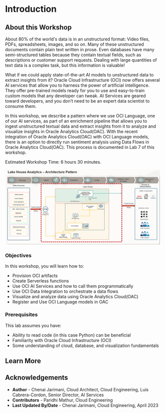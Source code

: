 # Introduction

## About this Workshop

About 80% of the world's data is in an unstructured format: Video files, PDFs, spreadsheets, images, and so on. Many of these unstructured documents contain plain text written in prose. Even databases have many semi-structured tables because they contain textual fields, such as descriptions or customer support requests. Dealing with large quantities of text data is a complex task, but this information is valuable!

What if we could apply state-of-the-art AI models to unstructured data to extract insights from it? Oracle Cloud Infrastructure (OCI) now offers several AI services that allow you to harness the power of artificial intelligence. They offer pre-trained models ready for you to use and easy-to-train custom models that any developer can tweak. AI Services are geared toward developers, and you don’t need to be an expert data scientist to consume them.

In this workshop, we describe a pattern where we use OCI Language, one of our AI services, as part of an enrichment pipeline that allows you to ingest unstructured textual data and extract insights from it to analyze and visualize insights in Oracle Analytics Cloud(OAC). With the recent integration of Oracle Analytics Cloud(OAC) with OCI Language models, there is an option to directly run sentiment analysis using Data Flows in Oracle Analytics Cloud(OAC). This process is documented in Lab 7 of this workshop. 

Estimated Workshop Time: 6 hours 30 minutes.

![Architecture Diagram](./images/introduction.png " ")

### Objectives


In this workshop, you will learn how to:
* Provision OCI artifacts
* Create Serverless functions
* Use OCI AI Services and how to call them programmatically
* Use OCI Data Integration to orchestrate a data flows
* Visualize and analyze data using Oracle Analytics Cloud(OAC)
* Register and Use OCI Language models in OAC


### Prerequisites

This lab assumes you have:
* Ability to read code (in this case Python) can be beneficial
* Familiarity with Oracle Cloud Infrastructure (OCI)
* Some understanding of cloud, database, and visualization fundamentals


## Learn More


## Acknowledgements
* **Author** - Chenai Jarimani, Cloud Architect, Cloud Engineering, Luis Cabrera-Cordon, Senior Director, AI Services
* **Contributors** -  Paridhi Mathur, Cloud Engineering
* **Last Updated By/Date** - Chenai Jarimani, Cloud Engineering, April 2023
